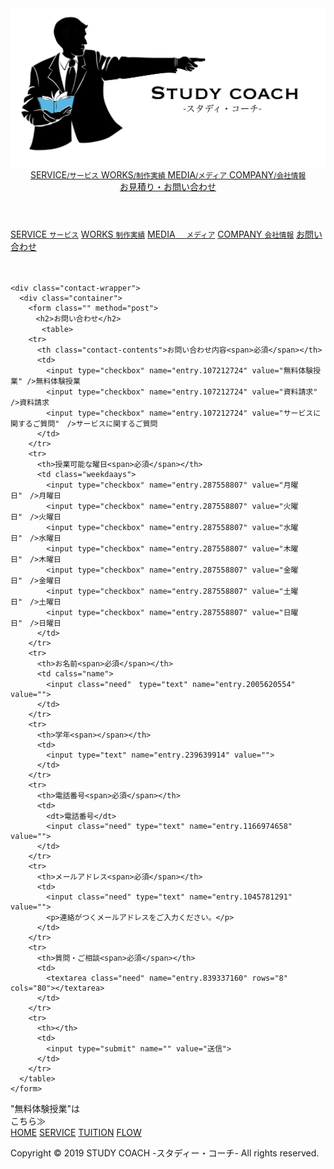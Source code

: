 

<!DOCTYPE html>
<html >
  <head>
    <meta charset="utf-8">
  <link href="https://use.fontawesome.com/releases/v5.6.1/css/all.css" rel="stylesheet">
  <meta name="viewport" content="width=device-width, initial-scale=1.0">
  <link rel="stylesheet" type="text/css" href="stylesheet.css">
  <link rel="stylesheet" href="responsive.css">
  <meta name="viewport" content="width=device-width, initial-scale=1.0">
   <script src="https://ajax.googleapis.com/ajax/libs/jquery/2.1.4/jquery.min.js"></script>


  </head>
  <body>
<header>
	<div class="header-logo-left header">
  	<img src="timpo.jpg" alt="">
	</div>
	<div class="header-logo-right header">
  	<a href="" class="header-logo">
    	SERVICE<small>/サービス</small>
  	</a>
  	<a href="" class="header-logo">
    	WORKS<small>/制作実績</small>
  	</a>
  	<a href="" class="header-logo">
    	MEDIA<small>/メディア</small>
  	</a>
  	<a href="" class="header-logo">
    	COMPANY<small>/会社情報</small>
  	</a>
	</div>
	<div class="header-contact">
  	<a href="#"><i class="fas fa-envelope"></i>お見積り・お問い合わせ</a>
	</div>
	<div class="Toggle">
  	<span></span><span></span><span></span>
	</div>
  </header>
  <div class="btns">
	<a href="#">SERVICE <small>サービス</small></a>
	<a href="#">WORKS <small>制作実績</small></a>
	<a href="#">MEDIA 　<small>メディア</small></a>
	<a href="#">COMPANY <small>会社情報</small></a>
	<a class="contact-btn" href="#"><i class="fas fa-envelope"></i>お問い合わせ</a>
  </div>



　　<div class="top-wrapper">
        <div class="container">
        </div>
      </div>
    </div>

    <div class="contact-wrapper">
      <div class="container">
        <form class="" method="post">
        　<h2>お問い合わせ</h2>
      　　　<table>
        <tr>
          <th class="contact-contents">お問い合わせ内容<span>必須</span></th>
          <td>
            <input type="checkbox" name="entry.107212724" value="無料体験授業" />無料体験授業
            <input type="checkbox" name="entry.107212724" value="資料請求" />資料請求
            <input type="checkbox" name="entry.107212724" value="サービスに関するご質問"　/>サービスに関するご質問
          </td>
        </tr>
        <tr>
          <th>授業可能な曜日<span>必須</span></th>
          <td class="weekdaays">
            <input type="checkbox" name="entry.287558807" value="月曜日"　/>月曜日
            <input type="checkbox" name="entry.287558807" value="火曜日"　/>火曜日
            <input type="checkbox" name="entry.287558807" value="水曜日"　/>水曜日
            <input type="checkbox" name="entry.287558807" value="木曜日"　/>木曜日
            <input type="checkbox" name="entry.287558807" value="金曜日"　/>金曜日
            <input type="checkbox" name="entry.287558807" value="土曜日"　/>土曜日
            <input type="checkbox" name="entry.287558807" value="日曜日"　/>日曜日
          </td>
        </tr>
        <tr>
          <th>お名前<span>必須</span></th>
          <td calss="name">
            <input class="need"　type="text" name="entry.2005620554" value="">
          </td>
        </tr>
        <tr>
          <th>学年<span></span></th>
          <td>
            <input type="text" name="entry.239639914" value="">
          </td>
        </tr>
        <tr>
          <th>電話番号<span>必須</span></th>
          <td>
            <dt>電話番号</dt>
            <input class="need" type="text" name="entry.1166974658" value="">
          </td>
        </tr>
        <tr>
          <th>メールアドレス<span>必須</span></th>
          <td>
            <input class="need" type="text" name="entry.1045781291" value="">
            <p>連絡がつくメールアドレスをご入力ください。</p>
          </td>
        </tr>
        <tr>
          <th>質問・ご相談<span>必須</span></th>
          <td>
            <textarea class="need" name="entry.839337160" rows="8" cols="80"></textarea>
          </td>
        </tr>
        <tr>
          <th></th>
          <td>
            <input type="submit" name="" value="送信">
          </td>
        </tr>
      </table>
    </form>
  
  <footer>
  <div class="last-btn">"無料体験授業"は<br>こちら≫</div>
	<div class="foot-bar">
  	<div class="btn-wrapper">
    	<a class="footer-btn" href="#">HOME</a>
    	<a class="footer-btn" href="#">SERVICE</a>
    	<a class="footer-btn" href="#">TUITION</a>
    	<a class="footer-btn" href="#">FLOW</a>
  	</div>
	</div>
	<div class="foot">
  	<div class="foot-wrapper">
    	<i class="fas fa-kiwi-bird"></i>
    	<p>Copyright © 2019 STUDY COACH -スタディー・コーチ- All rights reserved.</p>
  	</div>
	</div>
  </footer>



  <script src="script.js"></script>
  </body>

</html>
